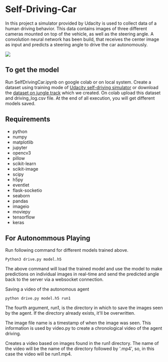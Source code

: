 # Self-Driving-Car

In this project a simulator provided by Udacity is used to collect data of a human driving behavior. This data contains images of three different cameras mounted on top of the vehicle, as well as the steering angle. A convolution neural network has been build, that receives the center image as input and predicts a steering angle to drive the car autonomously. 

![](https://github.com/himanshu-cse/Self-Driving-Car/blob/main/behavioral%20cloning.gif)

## To get the model

Run SelfDrivingCar.ipynb on google colab or on local system. Create a dataset using training mode of [Udacity self-driving simulator](https://github.com/udacity/self-driving-car-sim) or download the [dataset on jungle track](https://drive.google.com/file/d/1B3S3mWeDm8zZlF5S7zCoBlyaCY3m2gHu/view?usp=drive_link) which we created. On colab upload this dataset and driving_log.csv file. At the end of all execution, you will get different models saved.

## Requirements
- python
- numpy
- matplotlib
- jupyter
- opencv3
- pillow
- scikit-learn
- scikit-image
- scipy
- h5py
- eventlet
- flask-socketio
- seaborn
- pandas
- imageio
- moviepy
- tensorflow
- keras

## For Autonommous Playing
Run following command for different models trained above.
```
Python3 drive.py model.h5
```
The above command will load the trained model and use the model to make predictions on individual images in real-time and send the predicted angle back to the server via a websocket connection.

Saving a video of the autonomous agent
```
python drive.py model.h5 run1
```

The fourth argument, run1, is the directory in which to save the images seen by the agent. If the directory already exists, it'll be overwritten.

The image file name is a timestamp of when the image was seen. This information is used by video.py to create a chronological video of the agent driving.

Creates a video based on images found in the run1 directory. The name of the video will be the name of the directory followed by '.mp4', so, in this case the video will be run1.mp4.

